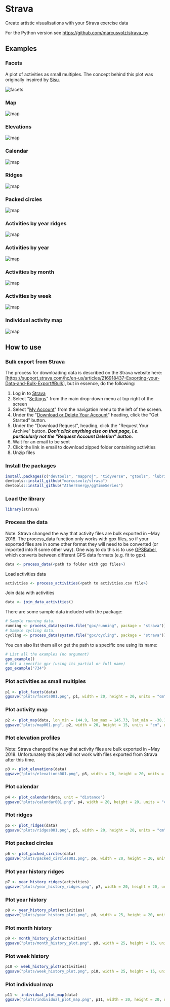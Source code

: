 # Strava

Create artistic visualisations with your Strava exercise data

For the Python version see https://github.com/marcusvolz/strava_py

## Examples

### Facets

A plot of activities as small multiples. The concept behind this plot was originally inspired by [Sisu](https://twitter.com/madewithsisu).

![facets](https://github.com/marcusvolz/strava/blob/master/inst/plots/facets001.png "Facets, showing activity outlines")

### Map

![map](https://github.com/marcusvolz/strava/blob/master/inst/plots/map001.png "Map, showing activities on a map")

### Elevations

![map](https://github.com/marcusvolz/strava/blob/master/inst/plots/elevations001.png "Facets, showing elevation profiles")

### Calendar

![map](https://github.com/marcusvolz/strava/blob/master/inst/plots/calendar001.png "Calendar map")

### Ridges

![map](https://github.com/marcusvolz/strava/blob/master/inst/plots/ridges001.png "Ridges")

### Packed circles

![map](https://github.com/marcusvolz/strava/blob/master/inst/plots/circles001.png "Packed circles")

### Activities by year ridges

![map](https://github.com/Vosbrucke/strava/blob/master/inst/plots/year_history_ridges.png "Activities by year ridges")

### Activities by year

![map](https://github.com/Vosbrucke/strava/blob/master/inst/plots/year_history_plot.png "Activities by year")

### Activities by month

![map](https://github.com/Vosbrucke/strava/blob/master/inst/plots/month_history_plot.png "Activities by month")

### Activities by week

![map](https://github.com/Vosbrucke/strava/blob/master/inst/plots/week_history_plot.png "Activities by week")

### Individual activity map

![map](https://github.com/Vosbrucke/strava/blob/master/inst/plots/individual_plot_map.png "Individual activity map")

## How to use

### Bulk export from Strava
The process for downloading data is described on the Strava website here: [https://support.strava.com/hc/en-us/articles/216918437-Exporting-your-Data-and-Bulk-Export#Bulk], but in essence, do the following:

1. Log in to [Strava](https://www.strava.com/)
2. Select "[Settings](https://www.strava.com/settings/profile)" from the main drop-down menu at top right of the screen
3. Select "[My Account](https://www.strava.com/account)" from the navigation menu to the left of the screen.
4. Under the "[Download or Delete Your Account](https://www.strava.com/athlete/delete_your_account)" heading, click the "Get Started" button.
5. Under the "Download Request", heading, click the "Request Your Archive" button. ***Don't click anything else on that page, i.e. particularly not the "Request Account Deletion" button.***
6. Wait for an email to be sent
7. Click the link in email to download zipped folder containing activities
8. Unzip files

### Install the packages

```R
install.packages(c("devtools", "mapproj", "tidyverse", "gtools", "lubridate", "wesanderson", "ggmap", "patchwork"))
devtools::install_github("marcusvolz/strava")
devtools::install_github("AtherEnergy/ggTimeSeries")
```

### Load the library

```R
library(strava)
```

### Process the data

Note: Strava changed the way that activity files are bulk exported in ~May 2018. The process_data function only works with gpx files, so if your exported files are in some other format they will need to be converted (or imported into R some other way). One way to do this is to use [GPSBabel](https://www.gpsbabel.org/index.html), which converts between different GPS data formats (e.g. fit to gpx).

```R
data <- process_data(<path to folder with gpx files>)
```

Load activities data
```R
activities <- process_activities(<path to activities.csv file>)
```

Join data with activities
```R
data <- join_data_activities()
```

There are some sample data included with the package:

```R
# Sample running data.
running <- process_data(system.file("gpx/running", package = "strava"))
# Sample cycling data.
cycling <- process_data(system.file("gpx/cycling", package = "strava"))
```

You can also list them all or get the path to a specific one using its name:

```R
# List all the examples (no argument)
gpx_example()
# Get a specific gpx (using its partial or full name)
gpx_example("734")
```

### Plot activities as small multiples

```R
p1 <- plot_facets(data)
ggsave("plots/facets001.png", p1, width = 20, height = 20, units = "cm")
```

### Plot activity map

```R
p2 <- plot_map(data, lon_min = 144.9, lon_max = 145.73, lat_min = -38.1, lat_max = -37.475)
ggsave("plots/map001.png", p2, width = 20, height = 15, units = "cm", dpi = 600)
```

### Plot elevation profiles

Note: Strava changed the way that activity files are bulk exported in ~May 2018. Unfortunately this plot will not work with files exported from Strava after this time.

```R
p3 <- plot_elevations(data)
ggsave("plots/elevations001.png", p3, width = 20, height = 20, units = "cm")
```

### Plot calendar

```R
p4 <- plot_calendar(data, unit = "distance")
ggsave("plots/calendar001.png", p4, width = 20, height = 20, units = "cm")
```

### Plot ridges

```R
p5 <- plot_ridges(data)
ggsave("plots/ridges001.png", p5, width = 20, height = 20, units = "cm")
```

### Plot packed circles

```R
p6 <- plot_packed_circles(data)
ggsave("plots/packed_circles001.png", p6, width = 20, height = 20, units = "cm")
```

### Plot year history ridges

```R
p7 <- year_history_ridges(activities)
ggsave("plots/year_history_ridges.png", p7, width = 20, height = 20, unit = "cm")
```

### Plot year history

```R
p8 <- year_history_plot(activities)
ggsave("plots/year_history_plot.png", p8, width = 25, height = 20, unit = "cm")
```

### Plot month history

```R
p9 <- month_history_plot(activities)
ggsave("plots/month_history_plot.png", p9, width = 25, height = 15, unit = "cm")
```

### Plot week history

```R
p10 <- week_history_plot(activities)
ggsave("plots/week_history_plot.png", p10, width = 25, height = 15, unit = "cm")
```

### Plot individual map

```R
p11 <- individual_plot_map(data)
ggsave("plots/individual_plot_map.png", p11, width = 20, height = 20, unit = "cm")
```
